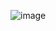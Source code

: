 ![image](https://user-images.githubusercontent.com/59787095/141018810-49abafa4-b76d-4c30-b34c-c30c0759790d.png)
